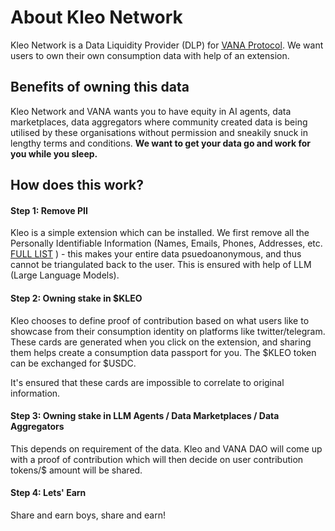 # About Kleo Network
Kleo Network is a Data Liquidity Provider (DLP) for [VANA Protocol](https://vana.org/). We want users to own their own consumption data with help of an extension. 

## Benefits of owning this data
Kleo Network and VANA wants you to have equity in AI agents, data marketplaces, data aggregators where community created data is being utilised by these organisations without permission and sneakily snuck in lengthy terms and conditions. 
**We want to get your data go and work for you while you sleep.**

## How does this work?

#### Step 1: Remove PII
Kleo is a simple extension which can be installed. We first remove all the Personally Identifiable Information (Names, Emails, Phones, Addresses, etc. [FULL LIST](/kleo_network/pii) ) - this makes your entire data psuedoanonymous, and thus cannot be triangulated back to the user. This is ensured with help of LLM (Large Language Models). 

#### Step 2: Owning stake in $KLEO
Kleo chooses to define proof of contribution based on what users like to showcase from their consumption identity on platforms like twitter/telegram. These cards are generated when you click on the extension, and sharing them helps create a consumption data passport for you. The $KLEO token can be exchanged for $USDC. 

It's ensured that these cards are impossible to correlate to original information. 

#### Step 3: Owning stake in LLM Agents / Data Marketplaces / Data Aggregators
This depends on requirement of the data. Kleo and VANA DAO will come up with a proof of contribution which will then decide on user contribution tokens/$ amount will be shared.  

#### Step 4: Lets' Earn
Share and earn boys, share and earn!